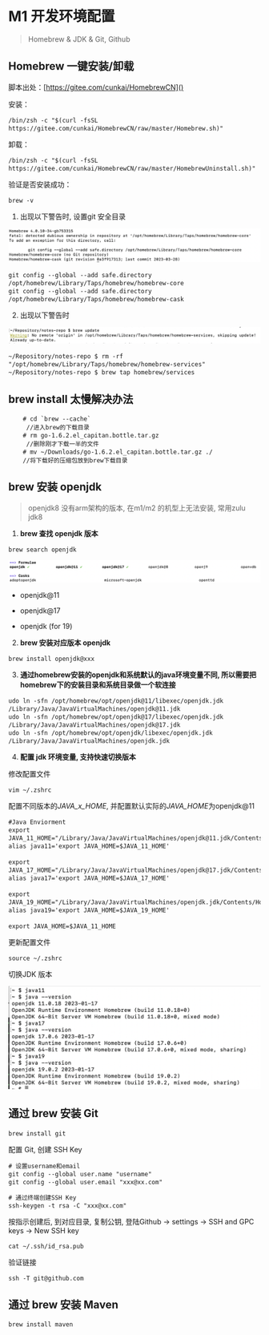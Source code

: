 # M1 开发环境配置

> Homebrew & JDK & Git, Github

## Homebrew 一键安装/卸载

脚本出处：[https://gitee.com/cunkai/HomebrewCN]()

安装：

```shell
/bin/zsh -c "$(curl -fsSL https://gitee.com/cunkai/HomebrewCN/raw/master/Homebrew.sh)"
```

卸载：

```shell
/bin/zsh -c "$(curl -fsSL https://gitee.com/cunkai/HomebrewCN/raw/master/HomebrewUninstall.sh)"
```

验证是否安装成功：

```shell
brew -v
```

1. 出现以下警告时, 设置git 安全目录

![](https://raw.githubusercontent.com/0x2552/images-repo/main/2023/03/30-22-51-32-2023-03-30-22-51-23-image.png)

```shell
git config --global --add safe.directory /opt/homebrew/Library/Taps/homebrew/homebrew-core
git config --global --add safe.directory /opt/homebrew/Library/Taps/homebrew/homebrew-cask
```

2. 出现以下警告时

![](https://raw.githubusercontent.com/0x2552/images-repo/main/2023/04/01-00-32-15-2023-04-01-00-32-10-image.png)

```shell
~/Repository/notes-repo $ rm -rf "/opt/homebrew/Library/Taps/homebrew/homebrew-services"
~/Repository/notes-repo $ brew tap homebrew/services
```

## brew install 太慢解决办法

```shell
    # cd `brew --cache`
     //进入brew的下载目录
    # rm go-1.6.2.el_capitan.bottle.tar.gz
     //删除刚才下载一半的文件
    # mv ~/Downloads/go-1.6.2.el_capitan.bottle.tar.gz ./
    //将下载好的压缩包放到brew下载目录
```





## brew 安装 openjdk

> openjdk8 没有arm架构的版本, 在m1/m2 的机型上无法安装, 常用zulu jdk8

1. **brew 查找 openjdk 版本**

```shell
brew search openjdk
```

![](https://raw.githubusercontent.com/0x2552/images-repo/main/2023/03/30-23-05-13-2023-03-30-23-05-08-image.png)

- openjdk@11

- openjdk@17

- openjdk (for 19)
2. **brew 安装对应版本 openjdk**

```shell
brew install openjdk@xxx
```

3. **通过homebrew安装的openjdk和系统默认的java环境变量不同, 所以需要把homebrew下的安装目录和系统目录做一个软连接**

```shell
udo ln -sfn /opt/homebrew/opt/openjdk@11/libexec/openjdk.jdk /Library/Java/JavaVirtualMachines/openjdk@11.jdk
udo ln -sfn /opt/homebrew/opt/openjdk@17/libexec/openjdk.jdk /Library/Java/JavaVirtualMachines/openjdk@17.jdk
udo ln -sfn /opt/homebrew/opt/openjdk/libexec/openjdk.jdk /Library/Java/JavaVirtualMachines/openjdk.jdk
```

4. **配置 jdk 环境变量, 支持快速切换版本**

修改配置文件

```shell
vim ~/.zshrc
```

配置不同版本的*JAVA_x_HOME*, 并配置默认实际的*JAVA_HOME*为openjdk@11

```shell
#Java Enviorment
export JAVA_11_HOME="/Library/Java/JavaVirtualMachines/openjdk@11.jdk/Contents/Home"
alias java11='export JAVA_HOME=$JAVA_11_HOME'

export JAVA_17_HOME="/Library/Java/JavaVirtualMachines/openjdk@17.jdk/Contents/Home"
alias java17='export JAVA_HOME=$JAVA_17_HOME'

export JAVA_19_HOME="/Library/Java/JavaVirtualMachines/openjdk.jdk/Contents/Home"
alias java19='export JAVA_HOME=$JAVA_19_HOME'

export JAVA_HOME=$JAVA_11_HOME
```

更新配置文件

```shell
source ~/.zshrc
```

切换JDK 版本

![](https://raw.githubusercontent.com/0x2552/images-repo/main/2023/03/30-23-30-30-2023-03-30-23-30-26-image.png)

## 通过 brew 安装 Git

```shell
brew install git
```

配置 Git, 创建 SSH Key

```shell
# 设置username和email
git config --global user.name "username"
git config --global user.email "xxx@xx.com"
```

```shell
# 通过终端创建SSH Key
ssh-keygen -t rsa -C "xxx@xx.com"
```

按指示创建后, 到对应目录, 复制公钥, 登陆Github -> settings -> SSH and GPC keys -> New SSH key

```shell
cat ~/.ssh/id_rsa.pub
```

验证链接

```shell
ssh -T git@github.com
```

## 通过 brew 安装 Maven

```shell
brew install maven
```
